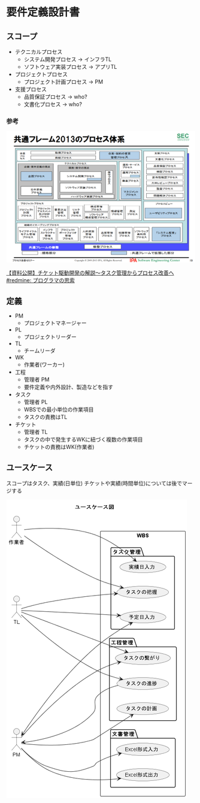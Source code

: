 # 要件定義設計書

## スコープ

- テクニカルプロセス
  - システム開発プロセス → インフラTL
  - ソフトウェア実装プロセス → アプリTL
- プロジェクトプロセス
  - プロジェクト計画プロセス → PM
- 支援プロセス
  - 品質保証プロセス → who?
  - 文書化プロセス → who?

### 参考

![共通フレーム2013](./images/image2220221105-143708.png)

[【資料公開】チケット駆動開発の解説～タスク管理からプロセス改善へ #redmine: プログラマの思索](https://forza.cocolog-nifty.com/blog/2022/01/post-d7c59a.html)

## 定義

- PM
  - プロジェクトマネージャー
- PL
  - プロジェクトリーダー
- TL
  - チームリーダ
- WK
  - 作業者(ワーカー)
- 工程
  - 管理者 PM
  - 要件定義や内外設計、製造などを指す
- タスク
  - 管理者 PL
  - WBSでの最小単位の作業項目
  - タスクの責務はTL
- チケット
  - 管理者 TL
  - タスクの中で発生するWKに紐づく複数の作業項目
  - チケットの責務はWK(作業者)

## ユースケース

スコープはタスク、実績(日単位)
チケットや実績(時間単位)については後でマージする

![usecase](/out/proj_docs/requirements/usecase/usecase.png)
